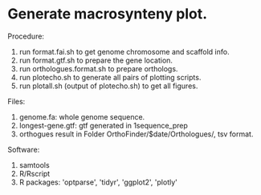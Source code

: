 # Generate macrosynteny plot.
Procedure:
1. run format.fai.sh to get genome chromosome and scaffold info.
2. run format.gtf.sh to prepare the gene location.
3. run orthologues.format.sh to prepare orthologs.
4. run plotecho.sh to generate all pairs of plotting scripts.
5. run plotall.sh (output of plotecho.sh) to get all figures.

Files:
1. genome.fa: whole genome sequence.
2. longest-gene.gtf: gtf generated in 1sequence_prep
3. orthogues result in Folder OrthoFinder/$date/Orthologues/, tsv format.

Software:
1. samtools
2. R/Rscript
3. R packages: 'optparse', 'tidyr', 'ggplot2', 'plotly'
